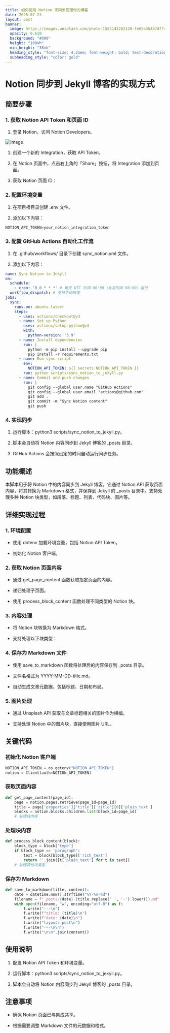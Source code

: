 ```yaml
---
title: 如何使用 Notion 来同步管理你的博客
date: 2025-07-23
layout: post
banner:
  image: https://images.unsplash.com/photo-1583142262120-fe62a35467df?crop=entropy&cs=tinysrgb&fit=max&fm=jpg&ixid=M3w2OTIwMzJ8MHwxfHJhbmRvbXx8fHx8fHx8fDE3NTMyNDIxOTR8&ixlib=rb-4.1.0&q=80&w=1080
  opacity: 0.618
  background: "#000"
  height: "100vh"
  min_height: "38vh"
  heading_style: "font-size: 4.25em; font-weight: bold; text-decoration: underline"
  subheading_style: "color: gold"
---
```


# Notion 同步到 Jekyll 博客的实现方式

## 简要步骤

### 1. 获取 Notion API Token 和页面 ID

1. 登录 Notion，访问 Notion Developers。

![image](https://prod-files-secure.s3.us-west-2.amazonaws.com/a7a0cc5a-89b9-4cda-8686-1fba0ca52f40/d19c1afe-dea5-4312-9333-786b0ba83054/image.png?X-Amz-Algorithm=AWS4-HMAC-SHA256&X-Amz-Content-Sha256=UNSIGNED-PAYLOAD&X-Amz-Credential=ASIAZI2LB466RCHB3NXW%2F20250723%2Fus-west-2%2Fs3%2Faws4_request&X-Amz-Date=20250723T034313Z&X-Amz-Expires=3600&X-Amz-Security-Token=IQoJb3JpZ2luX2VjEOT%2F%2F%2F%2F%2F%2F%2F%2F%2F%2FwEaCXVzLXdlc3QtMiJIMEYCIQCALbQFRUgr5swRLkzP5joB9oh4gXdk1BREjzL4oHvqPgIhAOQIT6AIIKUdmHJrlKh1TnKoNT7cU3I0swwoYDlQLcNdKogECP3%2F%2F%2F%2F%2F%2F%2F%2F%2F%2FwEQABoMNjM3NDIzMTgzODA1Igz3PMS0ynCRhI%2BwK8oq3ANVMclBYxnh7D6e57Bo%2BzLY4PJnEYQQWI3yW5xnGB5Ripa7WMd8eBc0mOAZODFPg%2BJu9G0ojeZt7bTw2fjfBj1RMQ6j9zaG1s0RN5GaFGpnm5YtLfLYQ2HMpatI4gyCUuZ4Xi1%2FNljwuryKH%2BGFr3apj9gExVEw%2BXrX6IbOVTUAWZ%2FnKdIKwH5Zv25nwS6XAzPahjsFcd1z9BjB5izEDzmB4qfm2XZ1b0wciiF1dm6xwHGXshSb8L8hkjfqp%2FlgUEtiqrV6BfYIvv5UCPS0K9DIP0gsOa3JVEmNR6nxEuxBa1w6gYksI18kZ%2Fwb%2BdUJH8imB3J%2F%2BA5RjL9GiCmC4ScYeC46VoxoHcyFHmS4lflS9rrRthjLoM%2FbiF10A4CujSUh%2FI6quKQu3PLFwRO1hnJUrAmlJVQXEyLW5azM31Tu%2F2aL9cyCLPOgCy2LC8%2FfdAjMq0cdZpX8YsAAnK7B2vqP%2FuVI31518YhapHMdjaX5CBAMjhiEWPSWtTHaDwZB056SnWGlV49%2F5nVRBliOpUU3iekmdSDQx7O5CPYx14s55vIUeZshkbSCCSPlFt%2B6V4ru6%2FMuu6mcWtOqqBp9J7cVLAJebSPDmpyHZtPv4Jrl5ufXxuEQFXkjkrvc1TChrIHEBjqkAQ3WSW68g7lfcp9n5zuVV9OJbywjnOVIZH6V%2FYVkvfsR6kHLkGjp8emIi3KuB4S9dKoMcQH6lkjaNSQiOvcL%2Bj%2FqSk4Hmd9gWqiQATFQBi7Ga%2F9Y0133WHivesvkDz3ITCZFIgx72Y5botH3WBUruEnbh1QYHoCQl8Rc%2Fpvzg%2BEikQYrrAjAq5Baf6NkqTAWinsvHVUBElrIcHiCSSZUuLsEAmzu&X-Amz-Signature=368d06726f25d43b89198efc04b285d30a34c58990b4cce4537d10c294e654d8&X-Amz-SignedHeaders=host&x-amz-checksum-mode=ENABLED&x-id=GetObject)

1. 创建一个新的 Integration，获取 API Token。

1. 在 Notion 页面中，点击右上角的「Share」按钮，将 Integration 添加到页面。

1. 获取 Notion 页面 ID：


### 2. 配置环境变量

1. 在项目根目录创建 .env 文件。

1. 添加以下内容：

```javascript
NOTION_API_TOKEN=your_notion_integration_token
```

### 3. 配置 GitHub Actions 自动化工作流

1. 在 .github/workflows/ 目录下创建 sync_notion.yml 文件。

1. 添加以下内容：

```yaml
name: Sync Notion to Jekyll
on:
  schedule:
    - cron: '0 0 * * *' # 每天 UTC 时间 00:00（北京时间 08:00）运行
  workflow_dispatch: # 支持手动触发
jobs:
  sync:
    runs-on: ubuntu-latest
    steps:
      - uses: actions/checkout@v3
      - name: Set up Python
        uses: actions/setup-python@v4
        with:
          python-version: '3.9'
      - name: Install dependencies
        run: |
          python -m pip install --upgrade pip
          pip install -r requirements.txt
      - name: Run sync script
        env:
          NOTION_API_TOKEN: ${{ secrets.NOTION_API_TOKEN }}
        run: python scripts/sync_notion_to_jekyll.py
      - name: Commit and push changes
        run: |
          git config --global user.name "GitHub Actions"
          git config --global user.email "actions@github.com"
          git add .
          git commit -m "Sync Notion content"
          git push
```

### 4. 实现同步

1. 运行脚本：python3 scripts/sync_notion_to_jekyll.py。

1. 脚本会自动将 Notion 内容同步到 Jekyll 博客的 _posts 目录。

1. GitHub Actions 会按照设定的时间自动运行同步任务。

## 功能概述

本脚本用于将 Notion 中的内容同步到 Jekyll 博客。它通过 Notion API 获取页面内容，将其转换为 Markdown 格式，并保存到 Jekyll 的 _posts 目录中。支持处理多种 Notion 块类型，如段落、标题、列表、代码块、图片等。

## 详细实现过程

### 1. 环境配置

- 使用 dotenv 加载环境变量，包括 Notion API Token。

- 初始化 Notion 客户端。

### 2. 获取 Notion 页面内容

- 通过 get_page_content 函数获取指定页面的内容。

- 递归处理子页面。

- 使用 process_block_content 函数处理不同类型的 Notion 块。

### 3. 内容处理

- 将 Notion 块转换为 Markdown 格式。

- 支持处理以下块类型：


### 4. 保存为 Markdown 文件

- 使用 save_to_markdown 函数将处理后的内容保存到 _posts 目录。

- 文件名格式为 YYYY-MM-DD-title.md。

- 自动生成文章元数据，包括标题、日期和布局。

### 5. 图片处理

- 通过 Unsplash API 获取与文章标题相关的图片作为横幅。

- 支持处理 Notion 中的图片块，直接使用图片 URL。

## 关键代码

### 初始化 Notion 客户端

```python
NOTION_API_TOKEN = os.getenv("NOTION_API_TOKEN")
notion = Client(auth=NOTION_API_TOKEN)
```

### 获取页面内容

```python
def get_page_content(page_id):
    page = notion.pages.retrieve(page_id=page_id)
    title = page['properties']['title']['title'][0]['plain_text']
    blocks = notion.blocks.children.list(block_id=page_id)
    # 处理块内容
```

### 处理块内容

```python
def process_block_content(block):
    block_type = block['type']
    if block_type == 'paragraph':
        text = block[block_type]['rich_text']
        return ''.join([t['plain_text'] for t in text])
    # 处理其他块类型
```

### 保存为 Markdown

```python
def save_to_markdown(title, content):
    date = datetime.now().strftime("%Y-%m-%d")
    filename = f"_posts/{date}-{title.replace(' ', '-').lower()}.md"
    with open(filename, "w", encoding="utf-8") as f:
        f.write("---\n")
        f.write(f"title: {title}\n")
        f.write(f"date: {date}\n")
        f.write("layout: post\n")
        f.write("---\n\n")
        f.write("\n\n".join(content))
```

## 使用说明

1. 配置 Notion API Token 和环境变量。

1. 运行脚本：python3 scripts/sync_notion_to_jekyll.py。

1. 脚本会自动将 Notion 内容同步到 Jekyll 博客的 _posts 目录。

## 注意事项

- 确保 Notion 页面已与集成共享。

- 根据需要调整 Markdown 文件的元数据和格式。